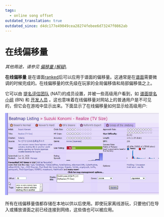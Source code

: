 ```yaml
---
tags:
  - online song offset
outdated_translation: true
outdated_since: d4dc177e49049cea28274febee6d73247f0862ab
---
```


# 在线偏移量

*其他用途，请参见 [偏移量 (解疑)](/wiki/Disambiguation/Offset).*

**在线偏移量** 是在谱面[ranked](/wiki/Beatmap/Category#ranked)后可以应用于谱面的偏移量。这通常是在[谱面](/wiki/Beatmap)需要微调的时候完成的。在线偏移量的优先级在玩家的全局偏移值和局部偏移值之上。

它可以由 [提名评估团队](/wiki/People/The_Team/Nomination_Assessment_Team) (NAT)的成员设置，并被一些高级用户看到，如 [谱面提名小组](/wiki/People/The_Team/Beatmap_Nominators) (BN) 和 [开发人员](/wiki/People/The_Team/Global_Moderation_Team) 。这也意味着在线偏移量对网站上的普通用户是不可见的，但它会在游戏中显示出来。下面显示了在线偏移量如何显示给高级用户:

![在线偏移量在网页上的演示](img/beatmap-management-panel.jpg)

所有在线偏移量值都存储在本地以供以后使用。即使玩家离线游玩，只要他们在导入或播放谱面之前已经连接到网络，这些值也可以被应用。
